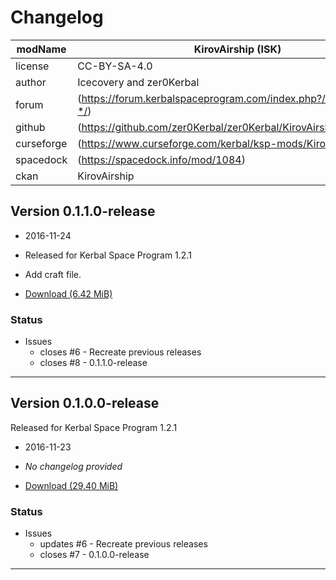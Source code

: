 # Changelog  
  
| modName    | KirovAirship (ISK)                                                |
| ---------- | ----------------------------------------------------------------- |
| license    | CC-BY-SA-4.0                                                      |
| author     | Icecovery and zer0Kerbal                                          |
| forum      | (https://forum.kerbalspaceprogram.com/index.php?/topic/152467-*/) |
| github     | (https://github.com/zer0Kerbal/zer0Kerbal/KirovAirship)           |
| curseforge | (https://www.curseforge.com/kerbal/ksp-mods/KirovAirship)         |
| spacedock  | (https://spacedock.info/mod/1084)                                 |
| ckan       | KirovAirship                                                      |

## Version 0.1.1.0-release

* 2016-11-24
* Released for Kerbal Space Program 1.2.1

* Add craft file.
* [Download (6.42 MiB)](https://spacedock.info/mod/1084/Kirov%20AirShip/download/0.1.1)

### Status

* Issues
  * closes #6 - Recreate previous releases
  * closes #8 - 0.1.1.0-release

---

## Version 0.1.0.0-release

Released for Kerbal Space Program 1.2.1
* 2016-11-23

* *No changelog provided*
* [Download (29.40 MiB)](https://spacedock.info/mod/1084/Kirov%20AirShip/download/0.1.0)

### Status

* Issues
  * updates #6 - Recreate previous releases
  * closes #7 - 0.1.0.0-release

---
